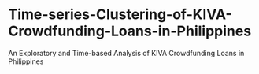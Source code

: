 # Time-series-Clustering-of-KIVA-Crowdfunding-Loans-in-Philippines
An Exploratory and Time-based Analysis of KIVA Crowdfunding Loans in Philippines
